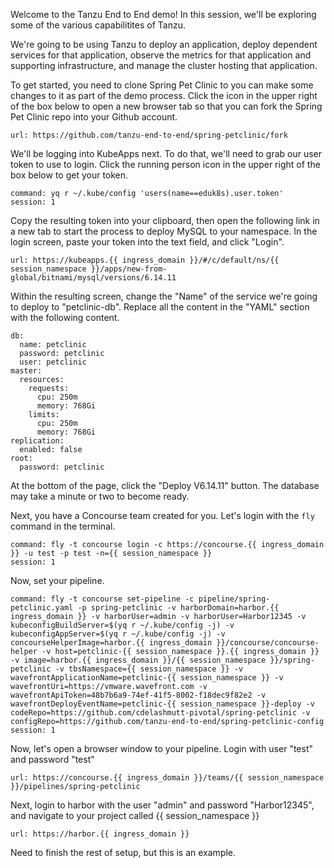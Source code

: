Welcome to the Tanzu End to End demo!  In this session, we'll be exploring some of the various capabilitites of Tanzu.

We're going to be using Tanzu to deploy an application, deploy dependent services for that application, observe the metrics for that application and supporting infrastructure, and manage the cluster hosting that application.

To get started, you need to clone Spring Pet Clinic to you can make some changes to it as part of the demo process.  Click the icon in the upper right of the box below to open a new browser tab so that you can fork the Spring Pet Clinic repo into your Github account.
```dashboard:open-url
url: https://github.com/tanzu-end-to-end/spring-petclinic/fork
```

We'll be logging into KubeApps next.  To do that, we'll need to grab our user token to use to login.  Click the running person icon in the upper right of the box below to get your token.
```terminal:execute
command: yq r ~/.kube/config 'users(name==eduk8s).user.token'
session: 1
```

Copy the resulting token into your clipboard, then open the following link in a new tab to start the process to deploy MySQL to your namespace. In the login screen, paste your token into the text field, and click "Login".  
```dashboard:open-url
url: https://kubeapps.{{ ingress_domain }}/#/c/default/ns/{{ session_namespace }}/apps/new-from-global/bitnami/mysql/versions/6.14.11
```

Within the resulting screen, change the "Name" of the service we're going to deploy to "petclinic-db".  Replace all the content in the "YAML" section with the following content.
```workshop:copy
db:
  name: petclinic
  password: petclinic
  user: petclinic
master:
  resources:
    requests:
      cpu: 250m
      memory: 768Gi
    limits:
      cpu: 250m
      memory: 768Gi
replication:
  enabled: false
root:
  password: petclinic
```
At the bottom of the page, click the "Deploy V6.14.11" button.  The database may take a minute or two to become ready.  

Next, you have a Concourse team created for you.  Let's login with the `fly` command in the terminal.
```terminal:execute
command: fly -t concourse login -c https://concourse.{{ ingress_domain }} -u test -p test -n={{ session_namespace }}
session: 1
```
Now, set your pipeline.
```terminal:execute
command: fly -t concourse set-pipeline -c pipeline/spring-petclinic.yaml -p spring-petclinic -v harborDomain=harbor.{{ ingress_domain }} -v harborUser=admin -v harborUser=Harbor12345 -v kubeconfigBuildServer=$(yq r ~/.kube/config -j) -v kubeconfigAppServer=$(yq r ~/.kube/config -j) -v concourseHelperImage=harbor.{{ ingress_domain }}/concourse/concourse-helper -v host=petclinic-{{ session_namespace }}.{{ ingress_domain }} -v image=harbor.{{ ingress_domain }}/{{ session_namespace }}/spring-petclinic -v tbsNamespace={{ session_namespace }} -v wavefrontApplicationName=petclinic-{{ session_namespace }} -v wavefrontUri=https://vmware.wavefront.com -v wavefrontApiToken=48b7b6a9-74ef-41f5-8002-f18dec9f82e2 -v wavefrontDeployEventName=petclinic-{{ session_namespace }}-deploy -v codeRepo=https://github.com/cdelashmutt-pivotal/spring-petclinic -v configRepo=https://github.com/tanzu-end-to-end/spring-petclinic-config
session: 1
```

Now, let's open a browser window to your pipeline.  Login with user "test" and password "test"
```dashboard:open-url
url: https://concourse.{{ ingress_domain }}/teams/{{ session_namespace }}/pipelines/spring-petclinic
```

Next, login to harbor with the user "admin" and password "Harbor12345", and navigate to your project called {{ session_namespace }}
```dashboard:open-url
url: https://harbor.{{ ingress_domain }}
```

Need to finish the rest of setup, but this is an example.